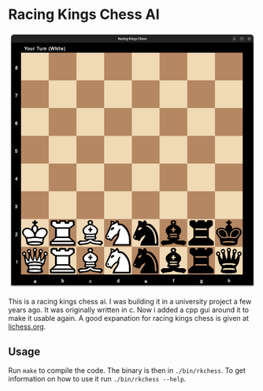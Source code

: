 # Racing Kings Chess AI

<div align="center">
  <img src="assets/rkchess-screenshot.png" alt="Racing Kings Chess Screenshot" />
</div>

This is a racing kings chess ai. I was building it in a university project a few years ago. It was originally written in c. Now i added a cpp gui around it to make it usable again. A good expanation for racing kings chess is given at [lichess.org](https://lichess.org/variant/racingKings).

## Usage

Run `make` to compile the code. The binary is then in `./bin/rkchess`. To get information on how to use it run `./bin/rkchess --help`.
